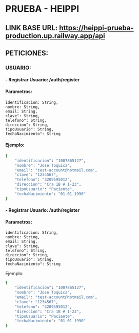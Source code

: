 # PRUEBA - HEIPPI
## LINK BASE URL: https://heippi-prueba-production.up.railway.app/api
## PETICIONES: 
### USUARIO:
#### - Registrar Usuario: /auth/register
#### Parametros:
    identificacion: String,
    nombre: String,
    email: String,
    clave": String,
    telefono": String,
    direccion": String,
    tipoUsuario": String,
    fechaNacimiento": String

#### Ejemplo: 
```bash 
{
    "identificacion": "1007865127",
    "nombre": "Jose Toquica",
    "email": "test-account@hotmail.com",
    "clave": "1234567",
    "telefono": "3209595012",
    "direccion": "Cra 1B # 1-23",
    "tipoUsuario": "Paciente",
    "fechaNacimiento": "01-01-1990"
}
```

#### - Registrar Usuario: /auth/register
#### Parametros:
    identificacion: String,
    nombre: String,
    email: String,
    clave": String,
    telefono": String,
    direccion": String,
    tipoUsuario": String,
    fechaNacimiento": String

Ejemplo: 
```bash 
{
    "identificacion": "1007865127",
    "nombre": "Jose Toquica",
    "email": "test-account@hotmail.com",
    "clave": "1234567",
    "telefono": "3209595012",
    "direccion": "Cra 1B # 1-23",
    "tipoUsuario": "Paciente",
    "fechaNacimiento": "01-01-1990"
}
